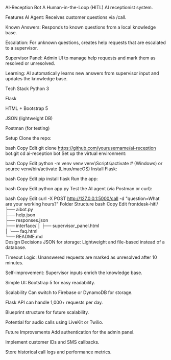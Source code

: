 AI-Reception Bot
A Human-in-the-Loop (HITL) AI receptionist system.

Features
AI Agent: Receives customer questions via /call.

Known Answers: Responds to known questions from a local knowledge base.

Escalation: For unknown questions, creates help requests that are escalated to a supervisor.

Supervisor Panel: Admin UI to manage help requests and mark them as resolved or unresolved.

Learning: AI automatically learns new answers from supervisor input and updates the knowledge base.

Tech Stack
Python 3

Flask

HTML + Bootstrap 5

JSON (lightweight DB)

Postman (for testing)

Setup
Clone the repo:

bash
Copy
Edit
git clone https://github.com/yourusername/ai-reception bot.git
cd ai-reception bot
Set up the virtual environment:

bash
Copy
Edit
python -m venv venv
venv\Scripts\activate  # (Windows) or source venv/bin/activate (Linux/macOS)
Install Flask:

bash
Copy
Edit
pip install flask
Run the app:

bash
Copy
Edit
python app.py
Test the AI agent (via Postman or curl):

bash
Copy
Edit
curl -X POST http://127.0.0.1:5000/call -d "question=What are your working hours?"
Folder Structure
bash
Copy
Edit
frontdesk-hitl/
├── aibot.py                
├── help.json    
├── responses.json   
├── interface/
│   ├── supervisor_panel.html       
│   └── faq.html      
└── README.md             
Design Decisions
JSON for storage: Lightweight and file-based instead of a database.

Timeout Logic: Unanswered requests are marked as unresolved after 10 minutes.

Self-improvement: Supervisor inputs enrich the knowledge base.

Simple UI: Bootstrap 5 for easy readability.

Scalability
Can switch to Firebase or DynamoDB for storage.

Flask API can handle 1,000+ requests per day.

Blueprint structure for future scalability.

Potential for audio calls using LiveKit or Twilio.

Future Improvements
Add authentication for the admin panel.

Implement customer IDs and SMS callbacks.

Store historical call logs and performance metrics.


